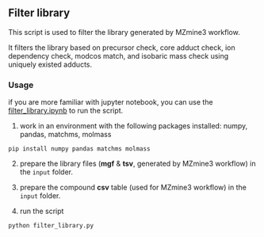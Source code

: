 
## Filter library

This script is used to filter the library generated by MZmine3 workflow.

It filters the library based on precursor check, core adduct check, ion dependency check, modcos match, and isobaric mass check using uniquely existed adducts.


### Usage

if you are more familiar with jupyter notebook, you can use the [filter_library.ipynb](filter_library.ipynb) to run the script.

1. work in an environment with the following packages installed: numpy, pandas, matchms, molmass
```commandline
pip install numpy pandas matchms molmass
```

2. prepare the library files (**mgf** & **tsv**, generated by MZmine3 workflow) in the `input` folder.
3. prepare the compound **csv** table (used for MZmine3 workflow) in the `input` folder.

3. run the script
```commandline
python filter_library.py
```
